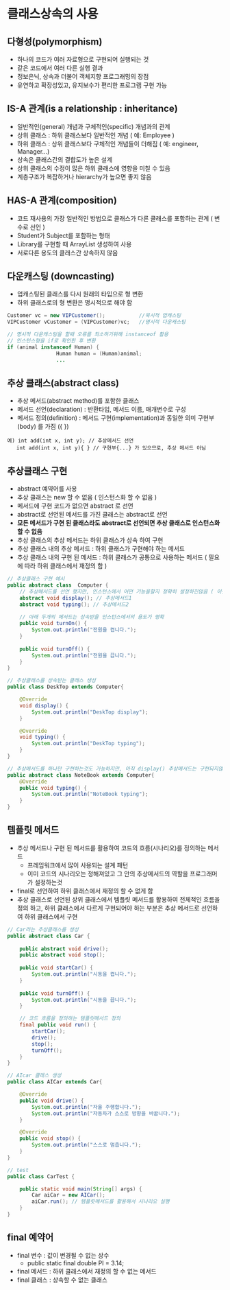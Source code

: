 # 클래스상속의 사용
## 다형성(polymorphism)
- 하나의 코드가 여러 자료형으로 구현되어 실행되는 것
- 같은 코드에서 여러 다른 실행 결과
- 정보은닉, 상속과 더불어 객체지향 프로그래밍의 장점
- 유연하고 확장성있고, 유지보수가 편리한 프로그램 구현 가능

## IS-A 관계(is a relationship : inheritance)
- 일반적인(general) 개념과 구체적인(specific) 개념과의 관계
- 상위 클래스 : 하위 클래스보다 일반적인 개념 ( 예: Employee )
- 하위 클래스 : 상위 클래스보다 구체적인 개념들이 더해짐 ( 예: engineer, Manager...)
- 상속은 클래스간의 결합도가 높은 설계
- 상위 클래스의 수정이 많은 하위 클래스에 영향을 미칠 수 있음
- 계층구조가 복잡하거나 hierarchy가 높으면 좋지 않음
## HAS-A 관계(composition)
- 코드 재사용의 가장 일반적인 방법으로 클래스가 다른 클래스를 포함하는 관계 ( 변수로 선언 )
- Student가 Subject를 포함하는 형태
- Library를 구현할 때 ArrayList 생성하여 사용
- 서로다른 용도의 클래스간 상속하지 않음

## 다운캐스팅 (downcasting)
- 업캐스팅된 클래스를 다시 원래의 타입으로 형 변환
- 하위 클래스로의 형 변환은 명시적으로 해야 함
```JAVA
Customer vc = new VIPCustomer();           //묵시적 업캐스팅
VIPCustomer vCustomer = (VIPCustomer)vc;   //명시적 다운캐스팅

// 명시적 다운캐스팅을 할때 오류를 최소하기위해 instanceof 활용
// 인스턴스형을 if로 확인한 후 변환
if (animal instanceof Human) { 
				Human human = (Human)animal;
                ...
```

## 추상 클래스(abstract class)
- 추상 메서드(abstract method)를 포함한 클래스
- 메서드 선언(declaration) : 반환타입, 메서드 이름, 매개변수로 구성
- 메서드 정의(definition) : 메서드 구현(implementation)과 동일한 의미 구현부(body) 를 가짐 ({ })  
```
예) int add(int x, int y); // 추상메서드 선언 
   int add(int x, int y){ } // 구현부{...} 가 있으므로, 추상 메서드 아님
```

## 추상클래스 구현
- abstract 예약어를 사용
- 추상 클래스는 new 할 수 없음 ( 인스턴스화 할 수 없음 )
- 메서드에 구현 코드가 없으면 abstract 로 선언
- abstract로 선언된 메서드를 가진 클래스는 abstract로 선언
- **모든 메서드가 구현 된 클래스라도 abstract로 선언되면 추상 클래스로 인스턴스화 할 수 없음**
- 추상 클래스의 추상 메서드는 하위 클래스가 상속 하여 구현
- 추상 클래스 내의 추상 메서드 : 하위 클래스가 구현해야 하는 메서드
- 추상 클래스 내의 구현 된 메서드 : 하위 클래스가 공통으로 사용하는 메서드 ( 필요에 따라 하위 클래스에서 재정의 함 )
```JAVA
// 추상클래스 구현 예시
public abstract class  Computer {
    // 추상메서드를 선언 했지만, 인스턴스에서 어떤 기능을할지 정확히 설정하진않음 ( 이것이 추상메서드를 사용하는 이유 )
	abstract void display(); // 추상메서드1
	abstract void typing(); // 추상메서드2
	
    // 아래 두개의 메서드는 상속받을 인스턴스에서의 용도가 명확
	public void turnOn() {
		System.out.println("전원을 켭니다.");
	}
	
	public void turnOff() {
		System.out.println("전원을 끕니다.");
	}
}
```
```JAVA
// 추상클래스를 상속받는 클래스 생성
public class DeskTop extends Computer{

	@Override
	void display() {
		System.out.println("DeskTop display");
	}

	@Override
	void typing() {
		System.out.println("DeskTop typing");
	}
}

// 추상메서드를 하나만 구현하는것도 가능하지만, 아직 display() 추상메서드는 구현되지않았으므로 이것은 추상클래스로 생성해야한다
public abstract class NoteBook extends Computer{
	@Override
	public void typing() {
		System.out.println("NoteBook typing");		
	}
}
```

## 템플릿 메서드
- 추상 메서드나 구현 된 메서드를 활용하여 코드의 흐름(시나리오)를 정의하는 메서드
  - 프레임워크에서 많이 사용되는 설계 패턴
  - 이미 코드의 시나리오는 정해져있고 그 안의 추상메서드의 역할을 프로그래머가 설정하는것
- final로 선언하여 하위 클래스에서 재정의 할 수 없게 함
- 추상 클래스로 선언된 상위 클래스에서 템플릿 메서드를 활용하여 전체적인 흐름을 정의 하고, 하위 클래스에서 다르게 구현되어야 하는 부분은 추상 메서드로 선언하여 하위 클래스에서 구현
```JAVA
// Car라는 추상클래스를 생성
public abstract class Car {
	
	public abstract void drive();
	public abstract void stop();
	
	public void startCar() {
		System.out.println("시동을 켭니다.");
	}
	
	public void turnOff() {
		System.out.println("시동을 끕니다.");
	}

	// 코드 흐름을 정의하는 템플릿메서드 정의
	final public void run() {
		startCar();
		drive();
		stop();
		turnOff();
	}
}

// AIcar 클래스 생성
public class AICar extends Car{

	@Override
	public void drive() {
		System.out.println("자율 주행합니다.");
		System.out.println("자동차가 스스로 방향을 바꿉니다.");
	}

	@Override
	public void stop() {
		System.out.println("스스로 멈춥니다.");		
	}
}
```
```JAVA
// test
public class CarTest {

	public static void main(String[] args) {
		Car aiCar = new AICar();
		aiCar.run(); // 템플릿메서드를 활용해서 시나리오 실행
	}
}
```

## final 예약어
- final 변수 : 값이 변경될 수 없는 상수
  - public static final double PI = 3.14;
- final 메서드 : 하위 클래스에서 재정의 할 수 없는 메서드
- final 클래스 : 상속할 수 없는 클래스
